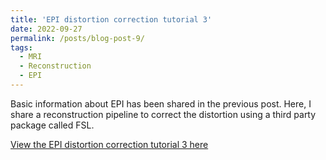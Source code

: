 ```yaml
---
title: 'EPI distortion correction tutorial 3'
date: 2022-09-27
permalink: /posts/blog-post-9/
tags:
  - MRI
  - Reconstruction
  - EPI
---
```


Basic information about EPI has been shared in the previous post. Here, I share a reconstruction pipeline to correct the distortion using a third party package called FSL. 

[View the EPI distortion correction tutorial 3 here](https://zimuhuo.github.io/posts/notebooks/distortion_fsl.html)
